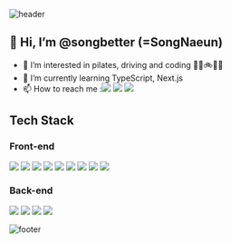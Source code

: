 
<!---
songbetter/songbetter is a ✨ special ✨ repository because its `README.md` (this file) appears on your GitHub profile.
You can click the Preview link to take a look at your changes.
--->

![header](https://capsule-render.vercel.app/api?type=wave&color=gradient&height=300&section=header&text=better%20than&fontSize=90)

## 👋 Hi, I’m @songbetter (=SongNaeun)
- 👀 I’m interested in pilates, driving and coding 🤸‍♀️🚲🛴🚙
- 🌱 I’m currently learning TypeScript, Next.js
- 📫 How to reach me :<a href="https://velog.io/@songbetter/series"><img src="https://img.shields.io/badge/Velog-38B2AC?style=flat-square"/></a>
  <a href="mailto:5ongnaeu17@gmail.com"><img src="https://img.shields.io/badge/Gmail-F7342E?style=flat-square&logo=Gmail&logoColor=white"/></a>
  <a href="https://drive.google.com/file/d/149JpnYuYEgiBp2EZyj4hqIq78rvfNj0E/view?usp=sharing"><img src="https://img.shields.io/badge/Resume-F7DF1E?style=flat-square&logo=Resume&logoColor=white"/></a>
</p>

## Tech Stack
### Front-end
<p align="left">
<img src="https://img.shields.io/badge/Javascript-F7DF1E?style=flat-square&logo=Javascript&logoColor=white"/>
<img src="https://img.shields.io/badge/React-61DAFB?style=flat-square&logo=React&logoColor=white"/> 
<img src="https://img.shields.io/badge/ReactRouter-CA4245?style=flat-square&logo=React-Router&logoColor=white"/>
<img src="https://img.shields.io/badge/Redux-764abc?style=flat-square&logo=Redux&logoColor=white"/>
<img src="https://img.shields.io/badge/Sass-DB7093?style=flat-square&logo=Sass&logoColor=white"/>
<img src="https://img.shields.io/badge/styled-components-DB7093?style=flat-square&logo=styled-components&logoColor=white"/>
<img src="https://img.shields.io/badge/TailwindCSS-38B2AC?style=flat-square&logo=Tailwind-CSS&logoColor=white"/> 
<img src="https://img.shields.io/badge/CSS3-1572B6?style=flat-square&logo=CSS3&logoColor=white"/> 
<img src="https://img.shields.io/badge/HTML5-E34F26?style=flat-square&logo=HTML5&logoColor=white"/>
</p>

### Back-end

<p align="left">
<img src="https://img.shields.io/badge/RubyonRails-CC342D?style=flat-square&logo=Ruby&logoColor=white"/>
<img src="https://img.shields.io/badge/PostgreSQL-336791?style=flat-square&logo=PostgreSQL&logoColor=white"/> 
<img src="https://img.shields.io/badge/Redis-DC382D?style=flat-square&logo=Redis&logoColor=white"/>
<img src="https://img.shields.io/badge/Postman-FF6C37?style=flat-square&logo=Postman&logoColor=white"/>
</p>

![footer](https://capsule-render.vercel.app/api?type=wave&color=gradient&height=300&section=footer&text=Yesterday&fontSize=90)
